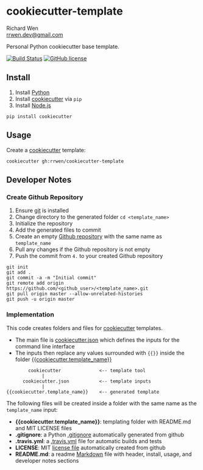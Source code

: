 # cookiecutter-template

Richard Wen  
rrwen.dev@gmail.com  

Personal Python cookiecutter base template.

[![Build Status](https://travis-ci.org/rrwen/cookiecutter-template.svg?branch=master)](https://travis-ci.org/rrwen/cookiecutter-template)
[![GitHub license](https://img.shields.io/github/license/rrwen/cookiecutter-template.svg)](https://github.com/rrwen/cookiecutter-template/blob/master/LICENSE)

## Install

1. Install [Python](https://www.python.org/downloads/)
2. Install [cookiecutter](https://pypi.python.org/pypi/cookiecutter) via `pip`
3. Install [Node.js](https://nodejs.org/en/)

```
pip install cookiecutter
```

## Usage

Create a [cookiecutter](https://pypi.python.org/pypi/cookiecutter) template:

```
cookiecutter gh:rrwen/cookiecutter-template
```

## Developer Notes

### Create Github Repository

1. Ensure [git](https://git-scm.com/) is installed
2. Change directory to the generated folder `cd <template_name>`
3. Initialize the repository
4. Add the generated files to commit
5. Create an empty [Github repository](https://help.github.com/articles/create-a-repo/) with the same name as `template_name`
6. Pull any changes if the Github repository is not empty
7. Push the commit from `4.` to your created Github repository

```
git init
git add .
git commit -a -m "Initial commit"
git remote add origin https://github.com/<github_user>/<template_name>.git
git pull origin master --allow-unrelated-histories
git push -u origin master
```

### Implementation

This code creates folders and files for [cookiecutter](https://pypi.python.org/pypi/cookiecutter) templates.

* The main file is [cookiecutter.json](https://github.com/rrwen/cookiecutter-template/blob/master/cookiecutter.json) which defines the inputs for the command line interface
* The inputs then replace any values surrounded with `{{}}` inside the folder [{{cookiecutter.template_name}}](https://github.com/rrwen/cookiecutter-template/tree/master/%7B%7Bcookiecutter.template_name%7D%7D)

```
        cookiecutter              <-- template tool
             |
      cookiecutter.json           <-- template inputs
             |
{{cookiecutter.template_name}}    <-- generated template
```

The following files will be created inside a folder with the same name as the `template_name` input:

* **{{cookiecutter.template_name}}**: templating folder with README.md and MIT LICENSE files
* **.gitignore**: a Python [.gitignore](https://git-scm.com/docs/gitignore) automatically generated from github
* **.travis.yml**: a [.travis.yml](https://docs.travis-ci.com/user/languages/javascript-with-nodejs/) file for automatic builds and tests
* **LICENSE**: MIT [license file](https://help.github.com/articles/licensing-a-repository/) automatically created from github
* **README.md**: a readme [Markdown](https://daringfireball.net/projects/markdown/) file with header, install, usage, and developer notes sections
